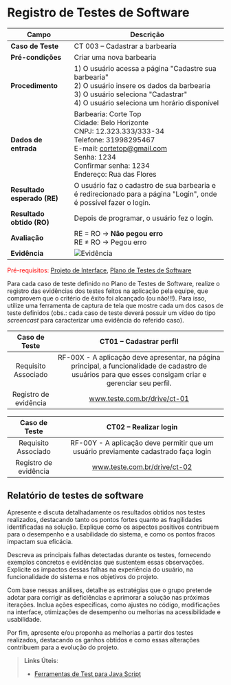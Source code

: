 # Registro de Testes de Software


| **Campo**                     | **Descrição**                                                                                                                                      |
|------------------------------|-----------------------------------------------------------------------------------------------------------------------------------------------------|
| **Caso de Teste**            | CT 003 – Cadastrar a barbearia                                                                                                                     |
| **Pré-condições**            | Criar uma nova barbearia                                                                                                                           |
| **Procedimento**             | 1) O usuário acessa a página "Cadastre sua barbearia"<br>2) O usuário insere os dados da barbearia<br>3) O usuário seleciona "Cadastrar"<br>4) O usuário seleciona um horário disponível |
| **Dados de entrada**         | Barbearia: Corte Top<br>Cidade: Belo Horizonte<br>CNPJ: 12.323.333/333-34<br>Telefone: 31998295467<br>E-mail: cortetop@gmail.com<br>Senha: 1234<br>Confirmar senha: 1234<br>Endereço: Rua das Flores |
| **Resultado esperado (RE)**  | O usuário faz o cadastro de sua barbearia e é redirecionado para a página "Login", onde é possível fazer o login.                                |
| **Resultado obtido (RO)**    | Depois de programar, o usuário fez o login.                                                                                                       |
| **Avaliação**                | RE = RO → **Não pegou erro**<br>RE ≠ RO → Pegou erro                                                                                               |
| **Evidência**                | ![Evidência](https://github.com/user-attachments/assets/6a550554-7148-4253-815b-58b3e45578db)                                                     |




























<span style="color:red">Pré-requisitos: <a href="3-Projeto de Interface.md"> Projeto de Interface</a></span>, <a href="8-Plano de Testes de Software.md"> Plano de Testes de Software</a>

Para cada caso de teste definido no Plano de Testes de Software, realize o registro das evidências dos testes feitos na aplicação pela equipe, que comprovem que o critério de êxito foi alcançado (ou não!!!). Para isso, utilize uma ferramenta de captura de tela que mostre cada um dos casos de teste definidos (obs.: cada caso de teste deverá possuir um vídeo do tipo _screencast_ para caracterizar uma evidência do referido caso).

| **Caso de Teste** 	| **CT01 – Cadastrar perfil** 	|
|:---:	|:---:	|
|	Requisito Associado 	| RF-00X - A aplicação deve apresentar, na página principal, a funcionalidade de cadastro de usuários para que esses consigam criar e gerenciar seu perfil. |
|Registro de evidência | www.teste.com.br/drive/ct-01 |

| **Caso de Teste** 	| **CT02 – Realizar login** 	|
|:---:	|:---:	|
|	Requisito Associado 	| RF-00Y - A aplicação deve permitir que um usuário previamente cadastrado faça login |
|Registro de evidência | www.teste.com.br/drive/ct-02 |

## Relatório de testes de software

Apresente e discuta detalhadamente os resultados obtidos nos testes realizados, destacando tanto os pontos fortes quanto as fragilidades identificadas na solução. Explique como os aspectos positivos contribuem para o desempenho e a usabilidade do sistema, e como os pontos fracos impactam sua eficácia.

Descreva as principais falhas detectadas durante os testes, fornecendo exemplos concretos e evidências que sustentem essas observações. Explicite os impactos dessas falhas na experiência do usuário, na funcionalidade do sistema e nos objetivos do projeto.

Com base nessas análises, detalhe as estratégias que o grupo pretende adotar para corrigir as deficiências e aprimorar a solução nas próximas iterações. Inclua ações específicas, como ajustes no código, modificações na interface, otimizações de desempenho ou melhorias na acessibilidade e usabilidade.

Por fim, apresente e/ou proponha as melhorias a partir dos testes realizados, destacando os ganhos obtidos e como essas alterações contribuem para a evolução do projeto.

> **Links Úteis**:
> - [Ferramentas de Test para Java Script](https://geekflare.com/javascript-unit-testing/)
